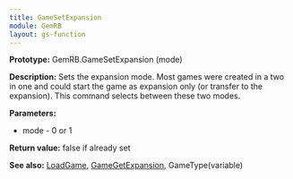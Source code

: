 ```yaml
---
title: GameSetExpansion
module: GemRB
layout: gs-function
---
```


**Prototype:** GemRB.GameSetExpansion (mode)

**Description:** Sets the expansion mode. Most games were created in a two 
in one and could start the game as expansion only (or transfer to the expansion). 
This command selects between these two modes.

**Parameters:**
  * mode - 0 or 1

**Return value:** false if already set

**See also:** [LoadGame](LoadGame.md), [GameGetExpansion](GameGetExpansion.md), GameType(variable)

